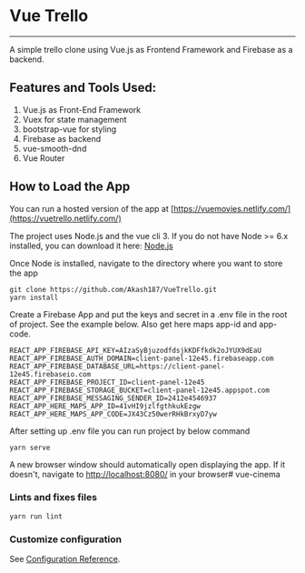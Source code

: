 # Vue Trello
---
A simple trello clone using Vue.js as Frontend Framework and Firebase as a backend.

## Features and Tools Used:

1. Vue.js as Front-End Framework
2. Vuex for state management
3. bootstrap-vue for styling
4. Firebase as backend
5. vue-smooth-dnd
6. Vue Router


## How to Load the App

You can run a hosted version of the app at [https://vuemovies.netlify.com/](https://vuetrello.netlify.com/)

The project uses Node.js and the vue cli 3. If you do not have Node >= 6.x installed, you can download it here: [Node.js](https://nodejs.org/en/)

Once Node is installed, navigate to the directory where you want to store the app

```
git clone https://github.com/Akash187/VueTrello.git
yarn install
```

Create a Firebase App and put the keys and secret in a .env file in the root of project. See the example below. Also get here maps app-id and app-code.
```
REACT_APP_FIREBASE_API_KEY=AIzaSyBjuzodfdsjkKDFfkdk2oJYUX9dEaU
REACT_APP_FIREBASE_AUTH_DOMAIN=client-panel-12e45.firebaseapp.com
REACT_APP_FIREBASE_DATABASE_URL=https://client-panel-12e45.firebaseio.com
REACT_APP_FIREBASE_PROJECT_ID=client-panel-12e45
REACT_APP_FIREBASE_STORAGE_BUCKET=client-panel-12e45.appspot.com
REACT_APP_FIREBASE_MESSAGING_SENDER_ID=2412e4546937
REACT_APP_HERE_MAPS_APP_ID=41vHI9jzlfgthkukEzgw
REACT_APP_HERE_MAPS_APP_CODE=JX43Cz50werRHkBrxyD7yw
```

After setting up .env file you can run project by below command

```
yarn serve
```

A new browser window should automatically open displaying the app. If it doesn't, navigate to [http://localhost:8080/](http://localhost:8080/) in your browser# vue-cinema


### Lints and fixes files
```
yarn run lint
```

### Customize configuration
See [Configuration Reference](https://cli.vuejs.org/config/).